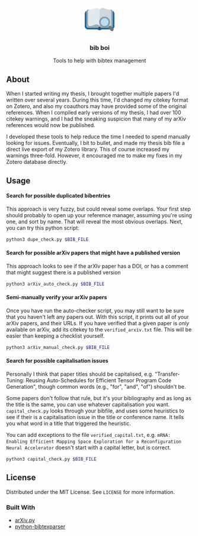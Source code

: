 <!-- PROJECT LOGO -->
<br />
<div align="center">
  <a href="https://github.com/Wheest/bib-boi">
    <img src="logo.png" alt="Logo" width="80" height="80">
  </a>

  <h3 align="center">bib boi</h3>

  <p align="center">
    Tools to help with bibtex management
  </p>
</div>


## About

When I started writing my thesis, I brought together multiple papers I'd written over several years.
During this time, I'd changed my citekey format on Zotero, and also my coauthors may have provided some of the original references.
When I compiled early versions of my thesis, I had over 100 citekey warnings, and I had the sneaking suspicion that many of my arXiv references would now be published.

I developed these tools to help reduce the time I needed to spend manually looking for issues.
Eventually, I bit to bullet, and made my thesis bib file a direct live export of my Zotero library.
This of course increased my warnings three-fold.
However, it encouraged me to make my fixes in my Zotero database directly.

## Usage


####  Search for possible duplicated bibentries

This approach is very fuzzy, but could reveal some overlaps.
Your first step should probably to open up your reference manager, assuming you're using one, and sort by name.
That will reveal the most obvious overlaps.
Next, you can try this python script:

``` sh
python3 dupe_check.py $BIB_FILE
```

#### Search for possible arXiv papers that might have a published version

This approach looks to see if the arXIv paper has a DOI, or has a comment that might suggest there is a published version

``` sh
python3 arXiv_auto_check.py $BIB_FILE
```

#### Semi-manually verify your arXiv papers

Once you have run the auto-checker script, you may still want to be sure that you haven't left any papers out.
With this script, it prints out all of your arXiv papers, and their URLs.
If you have verified that a given paper is _only_ available on arXiv, add its citekey to the `verified_arxiv.txt` file.
This will be easier than keeping a checklist yourself.

``` sh
python3 arXiv_manual_check.py $BIB_FILE
```

#### Search for possible capitalisation issues

Personally I think that paper titles should be capitalised, e.g. "Transfer-Tuning: Reusing Auto-Schedules for Efficient Tensor Program Code Generation", though common words (e.g., "for", "and", "of") shouldn't be.

Some papers don't follow that rule, but it's your bibliography and as long as the title is the same, you can use whatever capitalisation you want.
`capital_check.py` looks through your bibfile, and uses some heuristics to see if their is a capitalisation issue in the title or conference name.
It tells you what word in a title that triggered the heuristic.

You can add exceptions to the file `verified_capital.txt`, e.g. `mRNA: Enabling Efficient Mapping Space Exploration for a Reconfiguration Neural Accelerator` doesn't start with a capital letter, but is correct.

``` sh
python3 capital_check.py $BIB_FILE
```

<!-- LICENSE -->
## License

Distributed under the MIT License. See `LICENSE` for more information.

### Built With

* [arXiv.py](https://github.com/lukasschwab/arxiv.py/)
* [python-bibtexparser](https://github.com/sciunto-org/python-bibtexparser)
